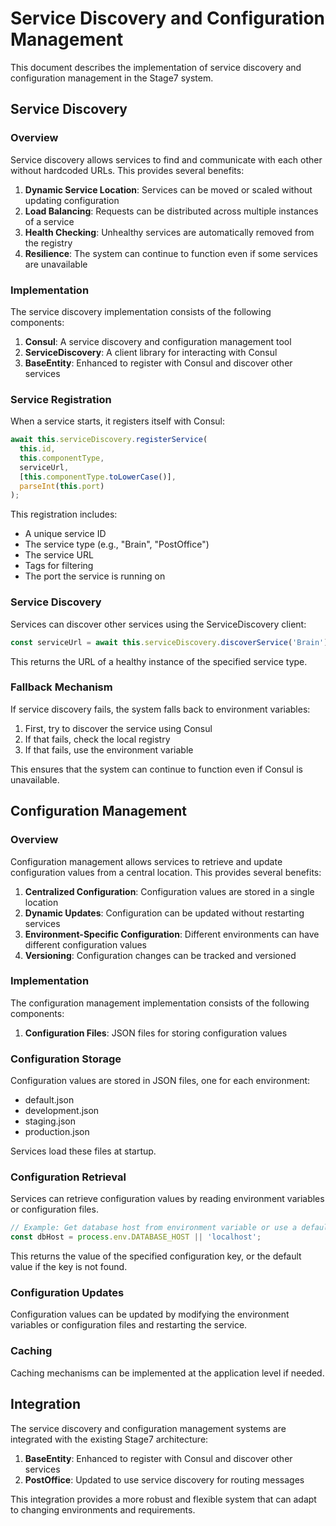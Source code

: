 # Service Discovery and Configuration Management

This document describes the implementation of service discovery and configuration management in the Stage7 system.

## Service Discovery

### Overview

Service discovery allows services to find and communicate with each other without hardcoded URLs. This provides several benefits:

1. **Dynamic Service Location**: Services can be moved or scaled without updating configuration
2. **Load Balancing**: Requests can be distributed across multiple instances of a service
3. **Health Checking**: Unhealthy services are automatically removed from the registry
4. **Resilience**: The system can continue to function even if some services are unavailable

### Implementation

The service discovery implementation consists of the following components:

1. **Consul**: A service discovery and configuration management tool
2. **ServiceDiscovery**: A client library for interacting with Consul
3. **BaseEntity**: Enhanced to register with Consul and discover other services

### Service Registration

When a service starts, it registers itself with Consul:

```typescript
await this.serviceDiscovery.registerService(
  this.id,
  this.componentType,
  serviceUrl,
  [this.componentType.toLowerCase()],
  parseInt(this.port)
);
```

This registration includes:
- A unique service ID
- The service type (e.g., "Brain", "PostOffice")
- The service URL
- Tags for filtering
- The port the service is running on

### Service Discovery

Services can discover other services using the ServiceDiscovery client:

```typescript
const serviceUrl = await this.serviceDiscovery.discoverService('Brain');
```

This returns the URL of a healthy instance of the specified service type.

### Fallback Mechanism

If service discovery fails, the system falls back to environment variables:

1. First, try to discover the service using Consul
2. If that fails, check the local registry
3. If that fails, use the environment variable

This ensures that the system can continue to function even if Consul is unavailable.

## Configuration Management

### Overview

Configuration management allows services to retrieve and update configuration values from a central location. This provides several benefits:

1. **Centralized Configuration**: Configuration values are stored in a single location
2. **Dynamic Updates**: Configuration can be updated without restarting services
3. **Environment-Specific Configuration**: Different environments can have different configuration values
4. **Versioning**: Configuration changes can be tracked and versioned

### Implementation

The configuration management implementation consists of the following components:

1. **Configuration Files**: JSON files for storing configuration values

### Configuration Storage

Configuration values are stored in JSON files, one for each environment:

- default.json
- development.json
- staging.json
- production.json

Services load these files at startup.

### Configuration Retrieval

Services can retrieve configuration values by reading environment variables or configuration files.

```typescript
// Example: Get database host from environment variable or use a default value
const dbHost = process.env.DATABASE_HOST || 'localhost';
```

This returns the value of the specified configuration key, or the default value if the key is not found.

### Configuration Updates

Configuration values can be updated by modifying the environment variables or configuration files and restarting the service.

### Caching

Caching mechanisms can be implemented at the application level if needed.

## Integration

The service discovery and configuration management systems are integrated with the existing Stage7 architecture:

1. **BaseEntity**: Enhanced to register with Consul and discover other services
2. **PostOffice**: Updated to use service discovery for routing messages

This integration provides a more robust and flexible system that can adapt to changing environments and requirements.
